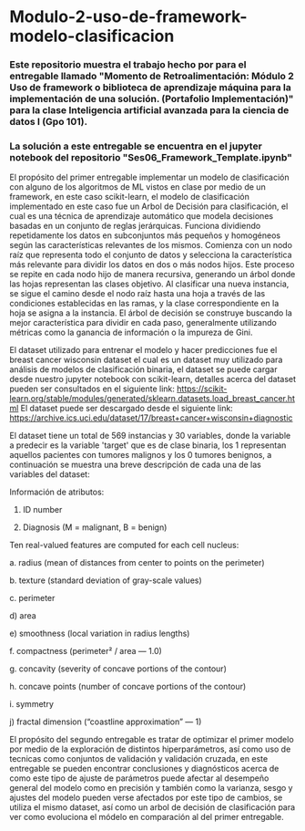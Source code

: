 # Modulo-2-uso-de-framework-modelo-clasificacion
### Este repositorio muestra el trabajo hecho por para el entregable llamado "Momento de Retroalimentación: Módulo 2 Uso de framework o biblioteca de aprendizaje máquina para la implementación de una solución. (Portafolio Implementación)" para la clase Inteligencia artificial avanzada para la ciencia de datos I (Gpo 101).
### La solución a este entregable se encuentra en el jupyter notebook del repositorio "Ses06_Framework_Template.ipynb"

El propósito del primer entregable implementar un modelo de clasificación con alguno de los algoritmos de ML vistos en clase por medio de un framework, en este caso scikit-learn, el modelo de clasificación implementado en este caso fue un Arbol de Decisión para clasificación, el cual es una técnica de aprendizaje automático que modela decisiones basadas en un conjunto de reglas jerárquicas. Funciona dividiendo repetidamente los datos en subconjuntos más pequeños y homogéneos según las características relevantes de los mismos. Comienza con un nodo raíz que representa todo el conjunto de datos y selecciona la característica más relevante para dividir los datos en dos o más nodos hijos. Este proceso se repite en cada nodo hijo de manera recursiva, generando un árbol donde las hojas representan las clases objetivo. Al clasificar una nueva instancia, se sigue el camino desde el nodo raíz hasta una hoja a través de las condiciones establecidas en las ramas, y la clase correspondiente en la hoja se asigna a la instancia. El árbol de decisión se construye buscando la mejor característica para dividir en cada paso, generalmente utilizando métricas como la ganancia de información o la impureza de Gini.

El dataset utilizado para entrenar el modelo y hacer predicciones fue el breast cancer wisconsin dataset el cual es un dataset
muy utilizado para análisis de modelos de clasificación binaria, el dataset se puede cargar desde nuestro jupyter notebook con scikit-learn, detalles acerca del dataset pueden ser consultados
en el siguiente link: https://scikit-learn.org/stable/modules/generated/sklearn.datasets.load_breast_cancer.html 
El dataset puede ser descargado desde el siguiente link: https://archive.ics.uci.edu/dataset/17/breast+cancer+wisconsin+diagnostic

El dataset tiene un total de 569 instancias y 30 variables, donde la variable a predecir es la variable 'target' que es de clase binaria, los 1 representan aquellos pacientes con tumores malignos y los 0 
tumores benignos, a continuación se muestra una breve descripción de cada una de las variables del dataset:

Información de atributos:
1. ID number

2. Diagnosis (M = malignant, B = benign)

Ten real-valued features are computed for each cell nucleus:

a. radius (mean of distances from center to points on the perimeter)

b. texture (standard deviation of gray-scale values)

c. perimeter

d) area

e) smoothness (local variation in radius lengths)

f. compactness (perimeter² / area — 1.0)

g. concavity (severity of concave portions of the contour)

h. concave points (number of concave portions of the contour)

i. symmetry

j) fractal dimension (“coastline approximation” — 1)


El propósito del segundo entregable es tratar de optimizar el primer modelo por medio de la exploración de distintos hiperparámetros, así como uso de tecnicas como conjuntos de validación y validación cruzada, en este entregable se pueden encontrar conclusiones y diagnósticos acerca de como este tipo de ajuste de parámetros puede afectar al desempeño general del modelo como en precisión y también como la varianza, sesgo y ajustes del modelo pueden verse afectados por este tipo de cambios, se utiliza el mismo dataset, así como un arbol de decisión de clasificación para ver como evoluciona el módelo en comparación al del primer entregable.
